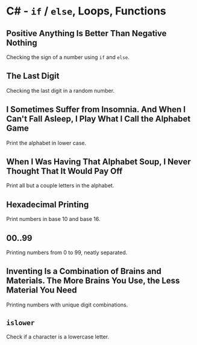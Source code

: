 # C# - `if` / `else`, Loops, Functions

## Positive Anything Is Better Than Negative Nothing
Checking the sign of a number using `if` and `else`.

## The Last Digit
Checking the last digit in a random number.

## I Sometimes Suffer from Insomnia. And When I Can't Fall Asleep, I Play What I Call the Alphabet Game
Print the alphabet in lower case.

## When I Was Having That Alphabet Soup, I Never Thought That It Would Pay Off
Print all but a couple letters in the alphabet.

## Hexadecimal Printing
Print numbers in base 10 and base 16.

## 00..99
Printing numbers from 0 to 99, neatly separated.

## Inventing Is a Combination of Brains and Materials. The More Brains You Use, the Less Material You Need
Printing numbers with unique digit combinations.

## `islower`
Check if a character is a lowercase letter.
